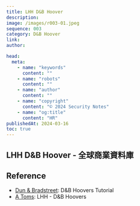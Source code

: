```yaml
---
title: LHH D&B Hoover
description:
image: /images/r003-01.jpeg
sequence: 003
category: D&B Hoover
link:
author:

head:
  meta:
    - name: "keywords"
      content: ""
    - name: "robots"
      content: ""
    - name: "author"
      content: ""
    - name: "copyright"
      content: "© 2024 Security Notes"
    - name: "og:title"
      content: "HR"
publishedAt: 2024-03-16
toc: true
---
```


## LHH D&B Hoover - 全球商業資料庫

## Reference

- <a href="https://www.youtube.com/watch?v=kYmoLaN6Owk">Dun & Bradstreet</a>: D&B Hoovers Tutorial
- <a href="https://www.youtube.com/watch?v=E5hqKcGrDPo">A Toms</a>: LHH - D&B Hoovers

